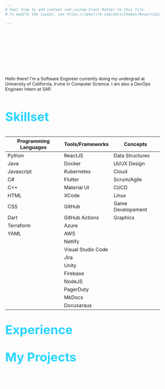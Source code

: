```yaml
---
# Feel free to add content and custom Front Matter to this file.
# To modify the layout, see https://jekyllrb.com/docs/themes/#overriding-theme-defaults

---
```


<br>
<p style="font-size:45pt;color:white;font-weight:bold;padding-bottom:0px;margin-bottom:1px">Hassan Warsi</p>
Hello there! I'm a Software Engineer currently doing my undergrad at University of California, Irvine in Computer Science.  I am also a DevOps Engineer Intern at SAP.
<br><br>
<p style="font-size:30pt;color:#29d4ff;font-weight:bold">Skillset</p>

|Programming Languages | Tools/Frameworks | Concepts |
|------------|-----------|-------------|
| Python | ReactJS| Data Structures |
|Java  | Docker|  UI/UX Design |
|Javascript| Kubernetes| Cloud |
|C#| Flutter| Scrum/Agile |
|C++| Material UI| CI/CD |
|HTML| XCode| Linux |
|CSS| GitHub |  Game Developement |
|Dart| GitHub Actions | Graphics |
|Terraform| Azure | |
|YAML|AWS | |
|    | Netlify | |
|    | Visual Studio Code |    |
|    | Jira |    |
|    | Unity |    |
|    | Firebase |    |
|    | NodeJS |    |
|    | PagerDuty |    |
|    | MkDocs |    |
|    | Docusaraus |    |





<p style="font-size:30pt;color:#29d4ff;font-weight:bold">Experience</p>


<div align="right">

</div>

<p style="font-size:30pt;color:#29d4ff;font-weight:bold">My Projects</p>



<p style="font-size:20pt;color:white;font-weight:bold;text-align:center">Contact Me</p>







